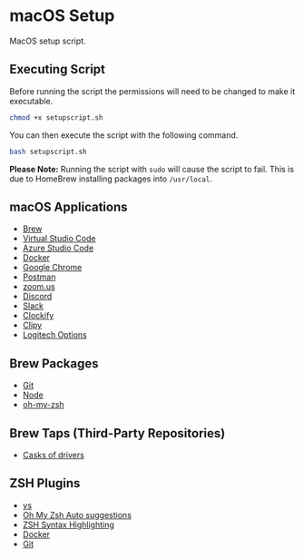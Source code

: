 # macOS Setup

MacOS setup script.

## Executing Script

Before running the script the permissions will need to be changed to make it executable.

```bash
chmod +x setupscript.sh
```

You can then execute the script with the following command.

```bash
bash setupscript.sh
```

**Please Note:** Running the script with `sudo` will cause the script to fail. This is due to HomeBrew installing packages into `/usr/local`.

## macOS Applications

- [Brew](https://brew.sh/)
- [Virtual Studio Code](https://code.visualstudio.com)
- [Azure Studio Code](https://docs.microsoft.com/en-us/sql/azure-data-studio/what-is?view=sql-server-ver15)
- [Docker](https://www.docker.com)
- [Google Chrome](https://www.google.com/chrome/)
- [Postman](https://www.postman.com)
- [zoom.us](https://zoom.us)
- [Discord](https://discordapp.com)
- [Slack](https://slack.com)
- [Clockify](https://clockify.me/mac-time-tracking)
- [Clipy](https://clipy-app.com)
- [Logitech Options](https://www.logitech.com/en-us/product/options)

## Brew Packages

- [Git](https://git-scm.com)
- [Node](https://nodejs.org/en/)
- [oh-my-zsh](https://ohmyz.sh/)

## Brew Taps (Third-Party Repositories)

- [Casks of drivers](https://github.com/Homebrew/homebrew-cask-drivers)

## ZSH Plugins

- [ys](https://blog.ysmood.org/my-ys-terminal-theme/)
- [Oh My Zsh Auto suggestions](https://github.com/zsh-users/zsh-autosuggestions)
- [ZSH Syntax Highlighting](https://github.com/zsh-users/zsh-syntax-highlighting)
- [Docker](https://github.com/ohmyzsh/ohmyzsh/tree/master/plugins/docker)
- [Git](https://github.com/ohmyzsh/ohmyzsh/tree/master/plugins/git)
